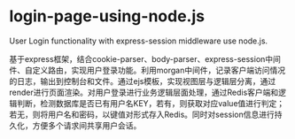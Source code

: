 # login-page-using-node.js
User Login functionality with express-session middleware use node.js.

基于express框架，结合cookie-parser、body-parser、express-session中间件、自定义路由，实现用户登录功能。利用morgan中间件，记录客户端访问情况的日志，输出到控制台和文件。通过ejs模板，实现视图层与逻辑层分离，通过render进行页面渲染。对用户登录进行业务逻辑层面处理，通过Redis客户端和逻辑判断，检测数据库是否已有用户名KEY，若有，则获取对应value值进行判定；若无，则将用户名和密码，以键值对形式存入Redis。同时对session信息进行持久化，方便多个请求间共享用户会话。

